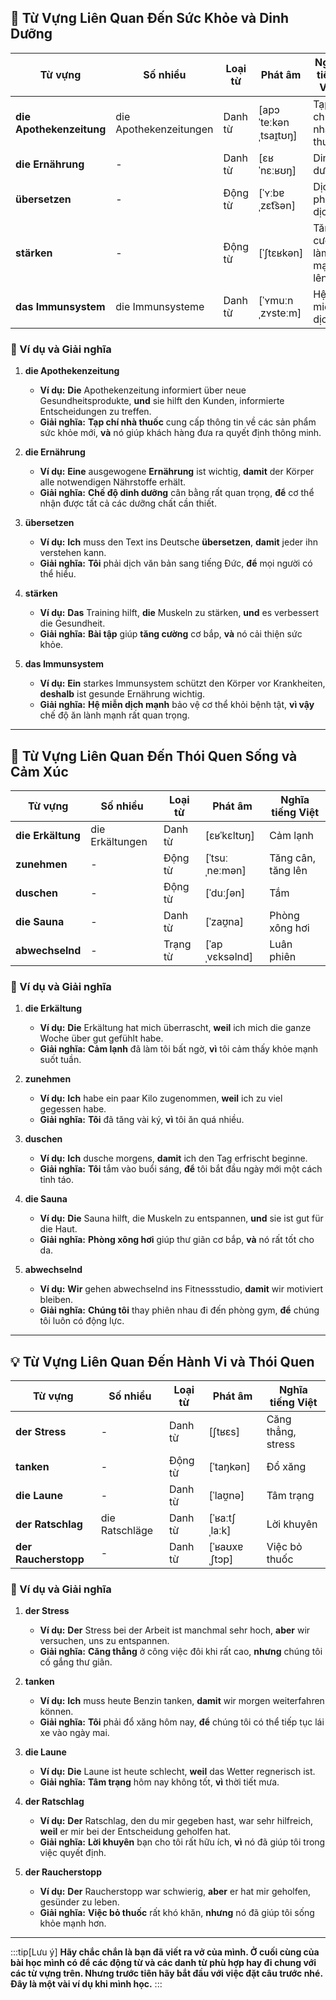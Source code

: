 ## **🍏 Từ Vựng Liên Quan Đến Sức Khỏe và Dinh Dưỡng**

|**Từ vựng**|**Số nhiều**|**Loại từ**|**Phát âm**|**Nghĩa tiếng Việt**|
|---|---|---|---|---|
|**die Apothekenzeitung**|die Apothekenzeitungen|Danh từ|[apɔˈteːkənˌtsaɪ̯tʊŋ]|Tạp chí nhà thuốc|
|**die Ernährung**|-|Danh từ|[ɛʁˈnɛːʁʊŋ]|Dinh dưỡng|
|**übersetzen**|-|Động từ|[ˈʏːbɐˌzɛt͡sən]|Dịch, phiên dịch|
|**stärken**|-|Động từ|[ˈʃtɛʁkən]|Tăng cường, làm mạnh lên|
|**das Immunsystem**|die Immunsysteme|Danh từ|[ˈʏmuːnˌzʏsteːm]|Hệ miễn dịch|

### **📌 Ví dụ và Giải nghĩa**

1. **die Apothekenzeitung**
    
    - **Ví dụ:** **Die** Apothekenzeitung informiert über neue Gesundheitsprodukte, **und** sie hilft den Kunden, informierte Entscheidungen zu treffen.
    - **Giải nghĩa:** **Tạp chí nhà thuốc** cung cấp thông tin về các sản phẩm sức khỏe mới, **và** nó giúp khách hàng đưa ra quyết định thông minh.
2. **die Ernährung**
    
    - **Ví dụ:** **Eine** ausgewogene **Ernährung** ist wichtig, **damit** der Körper alle notwendigen Nährstoffe erhält.
    - **Giải nghĩa:** **Chế độ dinh dưỡng** cân bằng rất quan trọng, **để** cơ thể nhận được tất cả các dưỡng chất cần thiết.
3. **übersetzen**
    
    - **Ví dụ:** **Ich** muss den Text ins Deutsche **übersetzen**, **damit** jeder ihn verstehen kann.
    - **Giải nghĩa:** **Tôi** phải dịch văn bản sang tiếng Đức, **để** mọi người có thể hiểu.
4. **stärken**
    
    - **Ví dụ:** **Das** Training hilft, **die** Muskeln zu stärken, **und** es verbessert die Gesundheit.
    - **Giải nghĩa:** **Bài tập** giúp **tăng cường** cơ bắp, **và** nó cải thiện sức khỏe.
5. **das Immunsystem**
    
    - **Ví dụ:** **Ein** starkes Immunsystem schützt den Körper vor Krankheiten, **deshalb** ist gesunde Ernährung wichtig.
    - **Giải nghĩa:** **Hệ miễn dịch mạnh** bảo vệ cơ thể khỏi bệnh tật, **vì vậy** chế độ ăn lành mạnh rất quan trọng.

---
## **💪 Từ Vựng Liên Quan Đến Thói Quen Sống và Cảm Xúc**

|**Từ vựng**|**Số nhiều**|**Loại từ**|**Phát âm**|**Nghĩa tiếng Việt**|
|---|---|---|---|---|
|**die Erkältung**|die Erkältungen|Danh từ|[ɛʁˈkɛltʊŋ]|Cảm lạnh|
|**zunehmen**|-|Động từ|[ˈtsuːˌneːmən]|Tăng cân, tăng lên|
|**duschen**|-|Động từ|[ˈduːʃən]|Tắm|
|**die Sauna**|-|Danh từ|[ˈzaʊ̯na]|Phòng xông hơi|
|**abwechselnd**|-|Trạng từ|[ˈapˌvɛksəlnd]|Luân phiên|

### **📌 Ví dụ và Giải nghĩa**

1. **die Erkältung**
    
    - **Ví dụ:** **Die** Erkältung hat mich überrascht, **weil** ich mich die ganze Woche über gut gefühlt habe.
    - **Giải nghĩa:** **Cảm lạnh** đã làm tôi bất ngờ, **vì** tôi cảm thấy khỏe mạnh suốt tuần.
2. **zunehmen**
    
    - **Ví dụ:** **Ich** habe ein paar Kilo zugenommen, **weil** ich zu viel gegessen habe.
    - **Giải nghĩa:** **Tôi** đã tăng vài ký, **vì** tôi ăn quá nhiều.
3. **duschen**
    
    - **Ví dụ:** **Ich** dusche morgens, **damit** ich den Tag erfrischt beginne.
    - **Giải nghĩa:** **Tôi** tắm vào buổi sáng, **để** tôi bắt đầu ngày mới một cách tỉnh táo.
4. **die Sauna**
    
    - **Ví dụ:** **Die** Sauna hilft, die Muskeln zu entspannen, **und** sie ist gut für die Haut.
    - **Giải nghĩa:** **Phòng xông hơi** giúp thư giãn cơ bắp, **và** nó rất tốt cho da.
5. **abwechselnd**
    
    - **Ví dụ:** **Wir** gehen abwechselnd ins Fitnessstudio, **damit** wir motiviert bleiben.
    - **Giải nghĩa:** **Chúng tôi** thay phiên nhau đi đến phòng gym, **để** chúng tôi luôn có động lực.

---
## **💡 Từ Vựng Liên Quan Đến Hành Vi và Thói Quen**

|**Từ vựng**|**Số nhiều**|**Loại từ**|**Phát âm**|**Nghĩa tiếng Việt**|
|---|---|---|---|---|
|**der Stress**|-|Danh từ|[ʃtʁɛs]|Căng thẳng, stress|
|**tanken**|-|Động từ|[ˈtaŋkən]|Đổ xăng|
|**die Laune**|-|Danh từ|[ˈlaʊ̯nə]|Tâm trạng|
|**der Ratschlag**|die Ratschläge|Danh từ|[ˈʁaːtʃˌlaːk]|Lời khuyên|
|**der Raucherstopp**|-|Danh từ|[ˈʁaʊxɐˌʃtɔp]|Việc bỏ thuốc|

### **📌 Ví dụ và Giải nghĩa**

1. **der Stress**
    
    - **Ví dụ:** **Der** Stress bei der Arbeit ist manchmal sehr hoch, **aber** wir versuchen, uns zu entspannen.
    - **Giải nghĩa:** **Căng thẳng** ở công việc đôi khi rất cao, **nhưng** chúng tôi cố gắng thư giãn.
2. **tanken**
    
    - **Ví dụ:** **Ich** muss heute Benzin tanken, **damit** wir morgen weiterfahren können.
    - **Giải nghĩa:** **Tôi** phải đổ xăng hôm nay, **để** chúng tôi có thể tiếp tục lái xe vào ngày mai.
3. **die Laune**
    
    - **Ví dụ:** **Die** Laune ist heute schlecht, **weil** das Wetter regnerisch ist.
    - **Giải nghĩa:** **Tâm trạng** hôm nay không tốt, **vì** thời tiết mưa.
4. **der Ratschlag**
    
    - **Ví dụ:** **Der** Ratschlag, den du mir gegeben hast, war sehr hilfreich, **weil** er mir bei der Entscheidung geholfen hat.
    - **Giải nghĩa:** **Lời khuyên** bạn cho tôi rất hữu ích, **vì** nó đã giúp tôi trong việc quyết định.
5. **der Raucherstopp**
    
    - **Ví dụ:** **Der** Raucherstopp war schwierig, **aber** er hat mir geholfen, gesünder zu leben.
    - **Giải nghĩa:** **Việc bỏ thuốc** rất khó khăn, **nhưng** nó đã giúp tôi sống khỏe mạnh hơn.


---
:::tip[Lưu ý]
**Hãy chắc chắn là bạn đã viết ra vở của mình. Ở cuối cùng của bài học mình có để các động từ và các danh từ phù hợp hay đi chung với các từ vựng trên. Nhưng trước tiên hãy bắt đầu với việc đặt câu trước nhé. Đây là một vài ví dụ khi mình học.**
:::